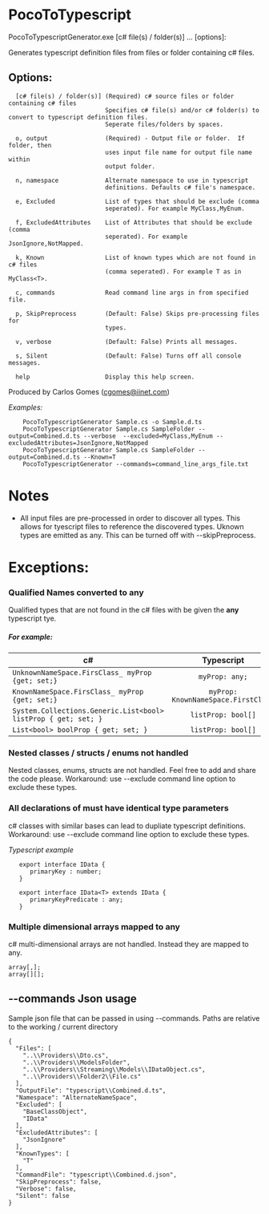 # PocoToTypescript


PocoToTypescriptGenerator.exe [c# file(s) / folder(s)] ...  [options]:

Generates typescript definition files from files or folder containing c# files.

## Options:
```
  [c# file(s) / folder(s)] (Required) c# source files or folder containing c# files
                           Specifies c# file(s) and/or c# folder(s) to convert to typescript definition files.
                           Seperate files/folders by spaces.

  o, output                (Required) - Output file or folder.  If folder, then
                           uses input file name for output file name within
                           output folder.

  n, namespace             Alternate namespace to use in typescript
                           definitions. Defaults c# file's namespace.

  e, Excluded              List of types that should be exclude (comma
                           seperated). For example MyClass,MyEnum.

  f, ExcludedAttributes    List of Attributes that should be exclude (comma
                           seperated). For example JsonIgnore,NotMapped.

  k, Known                 List of known types which are not found in c# files
                           (comma seperated). For example T as in MyClass<T>.

  c, commands              Read command line args in from specified file.

  p, SkipPreprocess        (Default: False) Skips pre-processing files for
                           types.

  v, verbose               (Default: False) Prints all messages.

  s, Silent                (Default: False) Turns off all console messages.

  help                     Display this help screen.
```

Produced by Carlos Gomes (cgomes@iinet.com)

_Examples:_
```
    PocoToTypescriptGenerator Sample.cs -o Sample.d.ts
    PocoToTypescriptGenerator Sample.cs SampleFolder --output=Combined.d.ts --verbose  --excluded=MyClass,MyEnum --excludedAttributes=JsonIgnore,NotMapped
    PocoToTypescriptGenerator Sample.cs SampleFolder --output=Combined.d.ts --Known=T
    PocoToTypescriptGenerator --commands=command_line_args_file.txt
```

# Notes

* All input files are pre-processed in order to discover all types.  This allows for tyescript files to reference the discovered types.  Uknown types are emitted as any.  This can be turned off with --skipPreprocess.

# Exceptions:

### Qualified Names converted to any
Qualified types that are not found in the c# files with be given the **any** typescript tye.

##### For example:

| c#            | Typescript    |
| ------------- |:-------------:|
| `UnknownNameSpace.FirsClass_ myProp {get; set;}`      | `myProp: any;` |
| `KnownNameSpace.FirsClass_ myProp {get; set;}`      | `myProp: KnownNameSpace.FirstClass` |
| `System.Collections.Generic.List<bool> listProp { get; set; }` | `listProp: bool[]`      |
| `List<bool> boolProp { get; set; }` | `listProp: bool[]`      |

### Nested classes / structs / enums not handled
Nested classes, enums, structs are not handled.  Feel free to add and share the code please.
Workaround: use --exclude command line option to exclude these types.

### All declarations of must have identical type parameters
c# classes with similar bases can lead to dupliate typescript definitions.
Workaround: use --exclude command line option to exclude these types.

_Typescript example_
```
   export interface IData {
      primaryKey : number;
   }

   export interface IData<T> extends IData {
      primaryKeyPredicate : any;
   }
````

### Multiple dimensional arrays mapped to any
c# multi-dimensional arrays are not handled. Instead they are mapped to any.

```
array[,];
array[][];
```

## --commands Json usage
Sample json file that can be passed in using --commands.  Paths are relative to the working / current directory

```
{
  "Files": [
    "..\\Providers\\Dto.cs",
    "..\\Providers\\ModelsFolder",
    "..\\Providers\\Streaming\\Models\\IDataObject.cs",
    "..\\Providers\\Folder2\\File.cs"
  ],
  "OutputFile": "typescript\\Combined.d.ts",
  "Namespace": "AlternateNameSpace",
  "Excluded": [
    "BaseClassObject",
    "IData"
  ],
  "ExcludedAttributes": [
    "JsonIgnore"
  ],
  "KnownTypes": [
    "T"
  ],
  "CommandFile": "typescript\\Combined.d.json",
  "SkipPreprocess": false,
  "Verbose": false,
  "Silent": false
}
```




